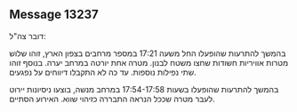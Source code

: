 ## Message 13237

דובר צה"ל:

בהמשך להתרעות שהופעלו החל משעה 17:21 במספר מרחבים בצפון הארץ, זוהו שלוש מטרות אוויריות חשודות שחצו משטח לבנון. 
מטרה אחת יורטה במרחב יערה. בנוסף זוהו שתי נפילות נוספות. 
עד כה לא התקבלו דיווחים על נפגעים.

בהמשך להתרעות שהופעלו בשעות 17:54-17:58 במרחב מנשה, בוצעו ניסיונות יירוט לעבר מטרה שככל הנראה התבררה כזיהוי שווא.
האירוע הסתיים.

